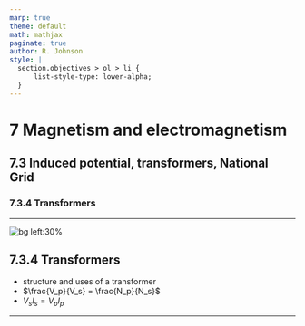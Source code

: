 ```yaml
---
marp: true
theme: default
math: mathjax
paginate: true
author: R. Johnson
style: |
  section.objectives > ol > li {
      list-style-type: lower-alpha;
  }
---
```


# 7 Magnetism and electromagnetism
## 7.3 Induced potential, transformers, National Grid
### 7.3.4 Transformers

---

<!-- _class: objectives -->

![bg left:30%](https://images.unsplash.com/photo-1492962827063-e5ea0d8c01f5?ixlib=rb-4.0.3&ixid=MnwxMjA3fDB8MHxwaG90by1wYWdlfHx8fGVufDB8fHx8&auto=format&fit=crop&w=2121&q=80)
## 7.3.4 Transformers


- structure and uses of a transformer
- $\frac{V_p}{V_s} = \frac{N_p}{N_s}$
- $V_sI_s = V_pI_p$



---